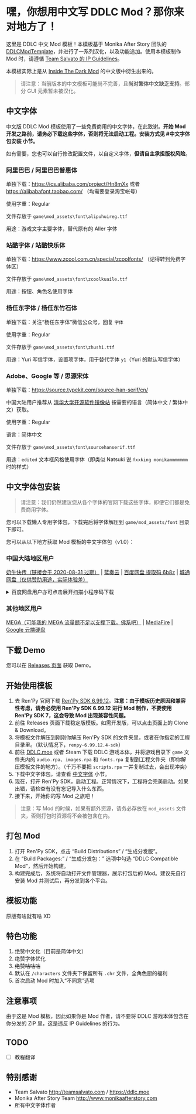 # 嘿，你想用中文写 DDLC Mod？那你来对地方了！

这里是 DDLC 中文 Mod 模板！本模板基于 Monika After Story 团队的 [DDLCModTemplate](https://github.com/Monika-After-Story/DDLCModTemplate)，并进行了一系列汉化，以及功能追加。使用本模板制作 Mod 时，请遵循 [Team Salvato 的 IP Guidelines](http://teamsalvato.com/ip-guidelines/)。

本模板实际上是从 [Inside The Dark Mod](https://github.com/imgradeone/InsideTheDark) 的中文版中衍生出来的。

> 请注意：当前版本的中文模板可能尚不完善，且**尚对繁体中文缺乏支持**。部分 GUI 元素暂未被汉化。

## 中文字体

中文版 DDLC Mod 模板使用了一些免费商用的中文字体，在此致谢。**开始 Mod 开发之路前，请务必下载这些字体，否则将无法启动工程。安装方式见 #中文字体包安装 小节。**

如有需要，您也可以自行修改配置文件，以自定义字体，**但请自主承担版权风险**。

### 阿里巴巴 / 阿里巴巴普惠体
单独下载：https://ics.alibaba.com/project/Hn8mXx 或者 https://alibabafont.taobao.com/ （均需要登录淘宝帐号）

使用字重：Regular

文件存放于 `game\mod_assets\font\alipuhuireg.ttf`

用途：游戏文字主要字体，替代原有的 Aller 字体

### 站酷字体 / 站酷快乐体
单独下载：https://www.zcool.com.cn/special/zcoolfonts/ （记得转到免费字体区）

文件存放于 `game\mod_assets\font\zcoolkuaile.ttf`

用途：按钮、角色名使用字体

### 杨任东字体 / 杨任东竹石体
单独下载：关注“杨任东字体”微信公众号，回复 `字体`

使用字重：Regular

文件存放于 `game\mod_assets\font\zhushi.ttf`

用途：Yuri 写信字体，设置项字体，用于替代字体 `y1`（Yuri 的默认写信字体）

### Adobe、Google 等 / 思源宋体
单独下载：https://source.typekit.com/source-han-serif/cn/

中国大陆用户推荐从 [清华大学开源软件镜像站](https://mirrors.tuna.tsinghua.edu.cn/adobe-fonts/source-han-serif/) 按需要的语言（简体中文 / 繁体中文）获取。

使用字重：Regular

语言：简体中文

文件存放于 `game\mod_assets\font\sourcehanserif.ttf`

用途：`edited` 文本框风格使用字体（即类似 Natsuki 说 `fxxking monikammmmmmm` 时的样式）

## 中文字体包安装

> 请注意：我们仍然建议您从各个字体的官网下载这些字体，即便它们都是免费商用字体。

您可以下载懒人专用字体包，下载完后将字体解压到 `game/mod_assets/font` 目录下即可。

您可以从以下地方获取 Mod 模板的中文字体包（v1.0）：

### 中国大陆地区用户

[奶牛快传（链接会于 2020-08-31 过期）](https://imgradeone.cowtransfer.com/s/5bebe9222be64e) | [蓝奏云](https://imgradeone.lanzous.com/icxhqqj) | [百度网盘 提取码 6b8z](https://pan.baidu.com/s/1LTv9N1Yfmd3cQsFTAoOSQA) | [城通网盘（仅供赞助用途，实际体验差）](https://ct.imgradeone.xyz/file/24390393-446444253)

<details>
  <summary>百度网盘用户亦可点击展开扫描小程序码下载</summary>
  
  ![](./bdwp-dl-code.png)

</details>

### 其他地区用户

[MEGA（可能我的 MEGA 流量额不足以支撑下载，佛系吧）](https://mega.nz/file/1QwHkTga#N9yvUtQHAvqQ2szeJvhFT3CJdzL7elxfbR4AeFuAcb0) | [MediaFire](https://www.mediafire.com/file/4aciv23rhf5x8kg/font.zip/file) | [Google 云端硬盘](https://drive.google.com/open?id=1b96aSF7A6VtIh4-XuJfaEFHhVpsQZQzw)

## 下载 Demo

您可以在 [Releases 页面](https://github.com/imgradeone/DDLCModTemplete-Chinese/releases) 获取 Demo。

## 开始使用模板

1. 去 Ren'Py 官网下载 [Ren'Py SDK 6.99.12](https://www.renpy.org/release/6.99.12)。**注意：由于模板历史原因和兼容性考虑，请务必使用 Ren'Py SDK 6.99.12 进行 Mod 制作，不要使用 Ren'Py SDK 7，这会导致 Mod 出现兼容性问题。**
1. 前往 Releases 页面下载稳定版模板。如需开发版，可以点击页面上的 Clone & Download。
1. 将模板文件解压到刚刚你解压 Ren'Py SDK 的文件夹里，或者在你指定的工程目录里。（默认情况下，`renpy-6.99.12.4-sdk`）
1. 前往 [DDLC.moe](https://ddlc.moe) 或者 Steam 下载 DDLC 游戏本体，并将游戏目录下 `game` 文件夹内的 `audio.rpa`、`images.rpa` 和 `fonts.rpa` 复制到工程文件夹（即你解压模板文件的地方）。（千万不要把 `scripts.rpa` 一并复制过去，会出现冲突）
1. 下载中文字体包，请查看 [中文字体](#中文字体) 小节。
1. 现在，打开 Ren'Py SDK，启动工程。正常情况下，工程将会完美启动。如果出错，请检查有没有忘记导入什么东西。
1. 接下来，开始你的写 Mod 之旅吧！

> 注意：写 Mod 的时候，如果有额外资源，请务必存放在 `mod_assets` 文件夹，否则打包时资源将不会被包含在内。

## 打包 Mod

1. 打开 Ren'Py SDK，点击 “Build Distributions” / “生成分发版”。
1. 在 “Build Packages:” / “生成分发包：” 选项中勾选 “DDLC Compatible Mod”，然后开始构建。
1. 构建完成后，系统将自动打开文件管理器，展示打包后的 Mod。建议先自行安装 Mod 并测试后，再分发到各个平台。

## 模板功能

原版有啥就有啥 XD

## 特色功能

1. 绝赞中文化（目前是简体中文）
1. 绝赞字体优化
1. ~~绝赞咕咕咕~~
1. 默认在 `/characters` 文件夹下保留所有 `.chr` 文件，全角色厨的福利
1. 首次启动 Mod 时加入“不同意”选项

## 注意事项

由于这是 Mod 模板，因此如果你是 Mod 作者，请不要将 DDLC 游戏本体包含在你分发的 ZIP 里，这是违反 IP Guidelines 的行为。

## TODO

- [ ] 教程翻译

## 特别感谢

- Team Salvato http://teamsalvato.com / https://ddlc.moe
- Monika After Story Team http://www.monikaafterstory.com
- 所有中文字体作者